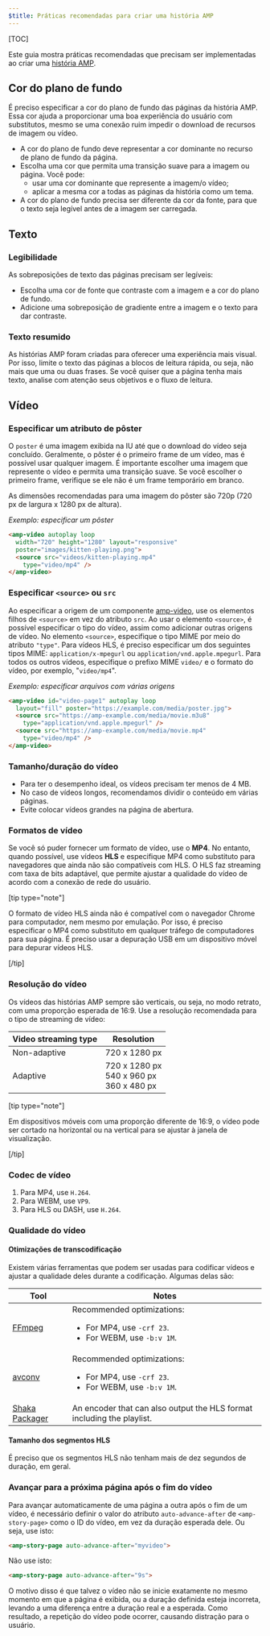 ```yaml
---
$title: Práticas recomendadas para criar uma história AMP
---
```


[TOC]

Este guia mostra práticas recomendadas que precisam ser implementadas ao criar uma [história AMP](/pt_br/docs/reference/components/amp-story.html).


## Cor do plano de fundo  

É preciso especificar a cor do plano de fundo das páginas da história AMP. Essa cor ajuda a proporcionar uma boa experiência do usuário com substitutos, mesmo se uma conexão ruim impedir o download de recursos de imagem ou vídeo.

*   A cor do plano de fundo deve representar a cor dominante no recurso de plano de fundo da página.
*   Escolha uma cor que permita uma transição suave para a imagem ou página. Você pode:
    *   usar uma cor dominante que represente a imagem/o vídeo;
    *   aplicar a mesma cor a todas as páginas da história como um tema. 
*   A cor do plano de fundo precisa ser diferente da cor da fonte, para que o texto seja legível antes de a imagem ser carregada.

## Texto 

### Legibilidade

As sobreposições de texto das páginas precisam ser legíveis:

* Escolha uma cor de fonte que contraste com a imagem e a cor do plano de fundo.
* Adicione uma sobreposição de gradiente entre a imagem e o texto para dar contraste.

### Texto resumido   

As histórias AMP foram criadas para oferecer uma experiência mais visual. Por isso, limite o texto das páginas a blocos de leitura rápida, ou seja, não mais que uma ou duas frases. Se você quiser que a página tenha mais texto, analise com atenção seus objetivos e o fluxo de leitura.

## Vídeo  

### Especificar um atributo de pôster 

O `poster` é uma imagem exibida na IU até que o download do vídeo seja concluído. Geralmente, o pôster é o primeiro frame de um vídeo, mas é possível usar qualquer imagem.  É importante escolher uma imagem que represente o vídeo e permita uma transição suave. Se você escolher o primeiro frame, verifique se ele não é um frame temporário em branco. 

As dimensões recomendadas para uma imagem do pôster são 720p (720 px de largura x 1280 px de altura).

*Exemplo: especificar um pôster*

```html
<amp-video autoplay loop
  width="720" height="1280" layout="responsive"
  poster="images/kitten-playing.png">
  <source src="videos/kitten-playing.mp4"
    type="video/mp4" />
</amp-video>
```

### Especificar `<source>` ou `src` 

Ao especificar a origem de um componente [amp-video](/pt_br/docs/reference/components/amp-video.html), use os elementos filhos de `<source>` em vez do atributo `src`. Ao usar o elemento `<source>`, é possível especificar o tipo do vídeo, assim como adicionar outras origens de vídeo. No elemento `<source>`, especifique o tipo MIME por meio do atributo `"type"`. Para vídeos HLS, é preciso especificar um dos seguintes tipos MIME: `application/x-mpegurl` ou `application/vnd.apple.mpegurl`. Para todos os outros vídeos, especifique o prefixo MIME `video/` e o formato do vídeo, por exemplo, "`video/mp4`".

*Exemplo: especificar arquivos com várias origens*

```html
<amp-video id="video-page1" autoplay loop
  layout="fill" poster="https://example.com/media/poster.jpg">
  <source src="https://amp-example.com/media/movie.m3u8"
    type="application/vnd.apple.mpegurl" />
  <source src="https://amp-example.com/media/movie.mp4"
    type="video/mp4" />
</amp-video>
```

### Tamanho/duração do vídeo

*  Para ter o desempenho ideal, os vídeos precisam ter menos de 4 MB.
*   No caso de vídeos longos, recomendamos dividir o conteúdo em várias páginas.
*   Evite colocar vídeos grandes na página de abertura.

### Formatos de vídeo

Se você só puder fornecer um formato de vídeo, use o **MP4**.  No entanto, quando possível, use vídeos **HLS** e especifique MP4 como substituto para navegadores que ainda não são compatíveis com HLS. O HLS faz streaming com taxa de bits adaptável, que permite ajustar a qualidade do vídeo de acordo com a conexão de rede do usuário.

[tip type="note"]

O formato de vídeo HLS ainda não é compatível com o navegador Chrome para computador, nem mesmo por emulação. Por isso, é preciso especificar o MP4 como substituto em qualquer tráfego de computadores para sua página. É preciso usar a depuração USB em um dispositivo móvel para depurar vídeos HLS.

[/tip]

### Resolução do vídeo

Os vídeos das histórias AMP sempre são verticais, ou seja, no modo retrato, com uma proporção esperada de 16:9. Use a resolução recomendada para o tipo de streaming de vídeo: 

<table>
  <thead>
    <tr>
     <th>Video streaming type</th>
     <th>Resolution</th>
    </tr>
  </thead>
  <tbody>
    <tr>
     <td>Non-adaptive</td>
     <td>720 x 1280 px</td>
    </tr>
    <tr>
     <td>Adaptive</td>
     <td>720 x 1280 px<br>540 x 960 px<br>360 x 480 px</td>
    </tr>
  </tbody>
</table>


[tip type="note"]

Em dispositivos móveis com uma proporção diferente de 16:9, o vídeo pode ser cortado na horizontal ou na vertical para se ajustar à janela de visualização.

[/tip]


### Codec de vídeo

1.  Para MP4, use `H.264`.
1.  Para WEBM, use `VP9`.
1.  Para HLS ou DASH, use `H.264`.


### Qualidade do vídeo

#### Otimizações de transcodificação

Existem várias ferramentas que podem ser usadas para codificar vídeos e ajustar a qualidade deles durante a codificação.  Algumas delas são:

<table>
  <thead>
    <tr>
     <th>Tool</th>
     <th>Notes</th>
    </tr>
  </thead>
  <tbody>
    <tr>
     <td><a href="https://www.ffmpeg.org/about.html">FFmpeg</a>
     </td>
     <td>Recommended optimizations:
      <ul>
        <li>For MP4, use <code>-crf 23</code>.</li>
        <li>For WEBM, use <code>-b:v 1M</code>.</li>
      </ul>
     </td>
    </tr>
    <tr>
     <td><a href="https://libav.org/avconv.html">avconv</a>
     </td>
     <td>Recommended optimizations:
      <ul>
        <li>For MP4, use <code>-crf 23</code>.</li>
        <li>For WEBM, use <code>-b:v 1M</code>.</li>
      </ul>
     </td>
    </tr>
    <tr>
     <td><a href="https://github.com/google/shaka-packager">Shaka Packager</a></td>
     <td>An encoder that can also output the HLS format including the playlist.
     </td>
    </tr>
  </tbody>
</table>

#### Tamanho dos segmentos HLS

É preciso que os segmentos HLS não tenham mais de dez segundos de duração, em geral.

### Avançar para a próxima página após o fim do vídeo

Para avançar automaticamente de uma página a outra após o fim de um vídeo, é necessário definir o valor do atributo `auto-advance-after` de `<amp-story-page>` como o ID do vídeo, em vez da duração esperada dele. Ou seja, use isto:

```html
<amp-story-page auto-advance-after="myvideo">
```

Não use isto:

```html
<amp-story-page auto-advance-after="9s">
```

O motivo disso é que talvez o vídeo não se inicie exatamente no mesmo momento em que a página é exibida, ou a duração definida esteja incorreta, levando a uma diferença entre a duração real e a esperada. Como resultado, a repetição do vídeo pode ocorrer, causando distração para o usuário.
 
